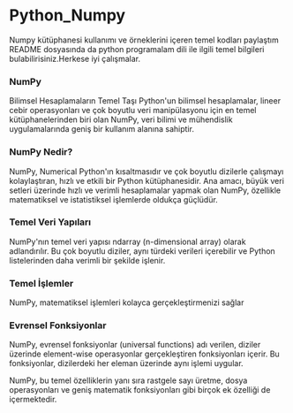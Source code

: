 # Python_Numpy
Numpy kütüphanesi kullanımı ve örneklerini içeren temel kodları paylaştım README dosyasında da python programalam dili ile ilgili temel bilgileri bulabilirisiniz.Herkese iyi çalışmalar.

### NumPy
Bilimsel Hesaplamaların Temel Taşı
Python'un bilimsel hesaplamalar, lineer cebir operasyonları ve çok boyutlu veri manipülasyonu için en temel kütüphanelerinden biri olan NumPy, veri bilimi ve mühendislik uygulamalarında geniş bir kullanım alanına sahiptir.

### NumPy Nedir?
NumPy, Numerical Python'ın kısaltmasıdır ve çok boyutlu dizilerle çalışmayı kolaylaştıran, hızlı ve etkili bir Python kütüphanesidir. Ana amacı, büyük veri setleri üzerinde hızlı ve verimli hesaplamalar yapmak olan NumPy, özellikle matematiksel ve istatistiksel işlemlerde oldukça güçlüdür.

### Temel Veri Yapıları
NumPy'nın temel veri yapısı ndarray (n-dimensional array) olarak adlandırılır. Bu çok boyutlu diziler, aynı türdeki verileri içerebilir ve Python listelerinden daha verimli bir şekilde işlenir.

### Temel İşlemler
NumPy, matematiksel işlemleri kolayca gerçekleştirmenizi sağlar

### Evrensel Fonksiyonlar
NumPy, evrensel fonksiyonlar (universal functions) adı verilen, diziler üzerinde element-wise operasyonlar gerçekleştiren fonksiyonları içerir. Bu fonksiyonlar, dizilerdeki her eleman üzerinde aynı işlemi uygular.

NumPy, bu temel özelliklerin yanı sıra rastgele sayı üretme, dosya operasyonları ve geniş matematik fonksiyonları gibi birçok ek özelliği de içermektedir.
